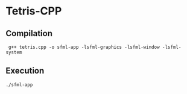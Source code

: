 # Tetris-CPP
  
  ## Compilation
     
     g++ tetris.cpp -o sfml-app -lsfml-graphics -lsfml-window -lsfml-system 
  
  ## Execution

    ./sfml-app 
    
